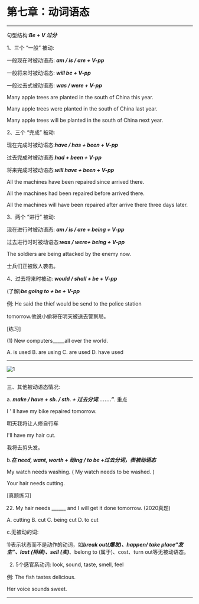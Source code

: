 # 第七章：动词语态

---



句型结构:***Be + V 过分***



1、三个 “一般” 被动:

一般现在时被动语态: ***am / is / are + V-pp***

一般将来时被动语态: ***will be + V-pp*** 

一般过去式被动语态: ***was / were + V-pp***

Many apple trees are planted in the south of China this year.

Many apple trees were planted in the south of China last year.

Many apple trees will be planted in the south of China next year.



2、三个 “完成” 被动:

现在完成时被动语态:***have / has + been + V-pp***

过去完成时被动语态:***had + been + V-pp***

将来完成时被动语态:***will have + been + V-pp***

All the machines have been repaired since arrived there.

All the machines had been repaired before arrived there.

All the machines will have been repaired after arrive there three days later.



3、两个 “进行” 被动:

现在进行时被动语态: ***am / is / are + being + V-pp***

过去进行时时被动语态:***was / were+ being + V-pp***

The soldiers are being attacked by the enemy now.

士兵们正被敌人袭击。



4、过去将来时被动: ***would  /  shall + be + V-pp***

(了解)***be going to + be + V-pp***

例: He said the thief would be send to the police station

tomorrow.他说小偷将在明天被送去警察局。

[练习]

(1) New computers_____all over the world. 

A. is used  B. are using   C. are used   D. have used



---

![1](C:\Users\13282\OneDrive\MarkDown\English\img\2.png)

---



三、其他被动语态情况:

a. ***make /  have + sb. /  sth. + 过去分词........”***. 重点

I ' ll have my bike repaired tomorrow.

明天我将让人修自行车

I'll have my hair cut.

我将去剪头发。



b.***在 need, want, worth + 动ing /  to be +过去分词，表被动语态***

My watch needs washing. ( My watch needs to be washed. )

Your hair needs cutting.

[真题练习]

22. My hair needs ______ and I will get it done tomorrow. (2020真题)

A. cutting     B. cut     C. being cut      D. to cut



c.无被动的词:

1)表示状态而不是动作的动词，如***break out(爆发)、happen/ take place“发生”、last (持续)、sell (卖)***、belong to (属于)、cost、turn out等无被动语态。

2) 5个感官系动词: look, sound, taste, smell, feel

例: The fish tastes delicious.

Her voice sounds sweet.



---

